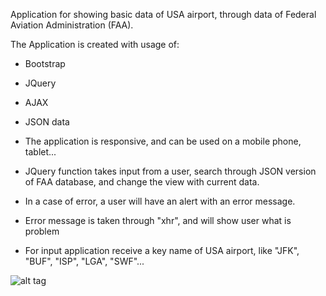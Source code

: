 Application for showing  basic data of USA airport, through data of Federal Aviation Administration (FAA).

The Application is created with usage of:
- Bootstrap
- JQuery
- AJAX
- JSON data

- The application is responsive, and can be used on a mobile phone, tablet...
- JQuery function takes input from a user, search through JSON version of FAA database, and change the view with current data.
- In a case of error, a user will have an alert with an error message.
- Error message is taken through "xhr", and will show user what is problem

- For input application receive a key name of USA airport, like "JFK", "BUF", "ISP", "LGA", "SWF"...

![alt tag](http://www.consilium-europa.com/github/airport/airport.png)